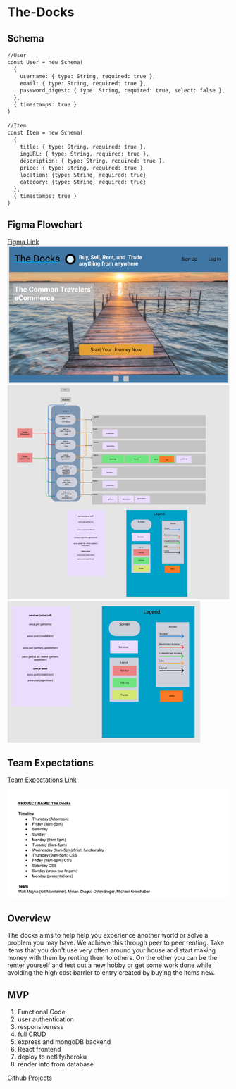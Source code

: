 # The-Docks
## Schema
```
//User
const User = new Schema(
  {
    username: { type: String, required: true },
    email: { type: String, required: true },
    password_digest: { type: String, required: true, select: false },
  },
  { timestamps: true }
)

//Item
const Item = new Schema(
  {
    title: { type: String, required: true },
    imgURL: { type: String, required: true },
    description: { type: String, required: true },
    price: { type: String, required: true }
    location: {type: String, required: true}
    category: {type: String, required: true}
  },
  { timestamps: true }
)
```
## Figma Flowchart
[Figma Link](https://www.figma.com/file/FMWiWoZ9561QD5TWLqitI6/The-Docks?node-id=22%3A117)
![wireframe](./readmeImgs/wireframe.png)
![compnent hierarchy](./readmeImgs/compHi.png)
![legend](./readmeImgs/legend.png)

## Team Expectations
[Team Expectations Link](https://docs.google.com/document/d/11QMmTNGeQi5h-j7fmmvXzVfQ5R4kYJAmmdJdOCmWrfs/edit?usp=sharing)

![team expectations](./readmeImgs/teamExp.png)

## Overview
The docks aims to help help you experience another world or solve a problem you may have. We achieve this through peer to peer renting. Take items that you don't use very often around your house and start making money with them by renting them to others. On the other you can be the renter yourself and test out a new hobby or get some work done while avoiding the high cost barrier to entry created by buying the items new.

## MVP
1. Functional Code
2. user authentication
3. responsiveness
4. full CRUD
5. express and mongoDB backend
6. React frontend
7. deploy to netlify/heroku
8. render info from database


[Github Projects](https://github.com/MattMoyka/The-Dock/projects)